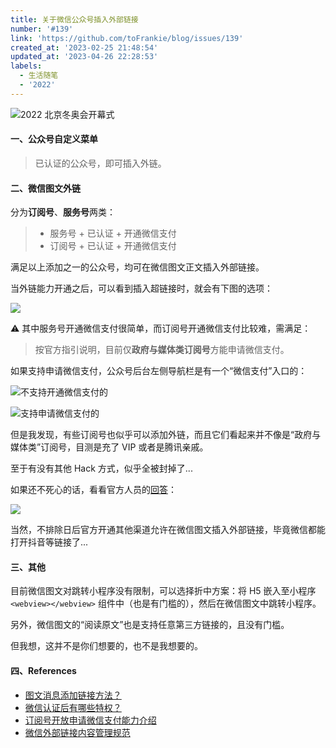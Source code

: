 ```yaml
---
title: 关于微信公众号插入外部链接
number: '#139'
link: 'https://github.com/toFrankie/blog/issues/139'
created_at: '2023-02-25 21:48:54'
updated_at: '2023-04-26 22:28:53'
labels:
  - 生活随笔
  - '2022'
---
```

![2022 北京冬奥会开幕式](https://upload-images.jianshu.io/upload_images/5128488-88b44bef0dbe4e28.jpeg?imageMogr2/auto-orient/strip%7CimageView2/2/w/1240)


#### 一、公众号自定义菜单

> 已认证的公众号，即可插入外链。

#### 二、微信图文外链

分为**订阅号**、**服务号**两类：

> * 服务号 + 已认证 + 开通微信支付
> * 订阅号 + 已认证 + 开通微信支付

满足以上添加之一的公众号，均可在微信图文正文插入外部链接。

当外链能力开通之后，可以看到插入超链接时，就会有下图的选项：

![](https://upload-images.jianshu.io/upload_images/5128488-ea5d42d9d351526c.png?imageMogr2/auto-orient/strip%7CimageView2/2/w/1240)


⚠️ 其中服务号开通微信支付很简单，而订阅号开通微信支付比较难，需满足：


> 按官方指引说明，目前仅**政府与媒体类订阅号**方能申请微信支付。

如果支持申请微信支付，公众号后台左侧导航栏是有一个“微信支付”入口的：

![不支持开通微信支付的](https://upload-images.jianshu.io/upload_images/5128488-582f2b14a68b57f7.png?imageMogr2/auto-orient/strip%7CimageView2/2/w/1240)

![支持申请微信支付的](https://upload-images.jianshu.io/upload_images/5128488-c1c1917c3493c0a0.png?imageMogr2/auto-orient/strip%7CimageView2/2/w/1240)


但是我发现，有些订阅号也似乎可以添加外链，而且它们看起来并不像是“政府与媒体类”订阅号，目测是充了 VIP 或者是腾讯亲戚。

至于有没有其他 Hack 方式，似乎全被封掉了...

如果还不死心的话，看看官方人员的[回答](https://developers.weixin.qq.com/community/develop/doc/0006e2db2b0a58826f8c72e6151000)：

![](https://upload-images.jianshu.io/upload_images/5128488-b12ab7ee27b86c4f.png?imageMogr2/auto-orient/strip%7CimageView2/2/w/1240)

当然，不排除日后官方开通其他渠道允许在微信图文插入外部链接，毕竟微信都能打开抖音等链接了...

#### 三、其他

目前微信图文对跳转小程序没有限制，可以选择折中方案：将 H5 嵌入至小程序 `<webview></webview>` 组件中（也是有门槛的），然后在微信图文中跳转小程序。

另外，微信图文的“阅读原文”也是支持任意第三方链接的，且没有门槛。

但我想，这并不是你们想要的，也不是我想要的。

#### 四、References

* [图文消息添加链接方法？](https://kf.qq.com/faq/120322fu63YV130422RR3Ajq.html)
* [微信认证后有哪些特权？](https://kf.qq.com/faq/1612197nEJNR161219BB7Jne.html)
* [订阅号开放申请微信支付能力介绍](https://kf.qq.com/faq/161220eeuIVn161220aE3a22.html)
* [微信外部链接内容管理规范](https://weixin.qq.com/cgi-bin/readtemplate?t=weixin_external_links_content_management_specification)
